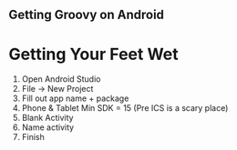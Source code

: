 ## Getting Groovy on Android

# Getting Your Feet Wet

1. Open Android Studio
1. File -> New Project
1. Fill out app name + package
1. Phone & Tablet Min SDK = 15 (Pre ICS is a scary place)
1. Blank Activity
1. Name activity
1. Finish
